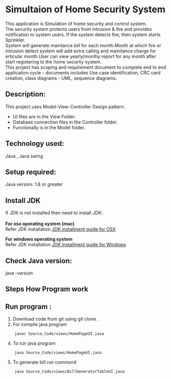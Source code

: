 # Simultaion of Home Security System

This application is Simulation of home security and control system. <br />The security system protects users from intrusion & fire and provides notification to system users. If the system detects fire, then system starts Sprinkler.<br /> System will generate maintance bill for each month.Month at which fire or intrusion detect system will add extra calling and mainitance charge for erticular month.User can view yearly/monthy report for any month after start registering to the home security system.<br />
This project has scoping and requirement document to complete end to end application cycle - 
documents includes Use case identification, CRC card creation, class diagrams - UML, sequence 
diagrams.<br />

## Description: 
This project uses Model-View-Controller Design pattern.<br />
* UI files are in the View Folder.<br />
* Database connection files in the Controller folder.<br />
* Functionally is in the Model folder.<br />

## Technology used: <br />
Java , Java swing <br />

## Setup required:<br />
Java version: 1.8 or greater<br />

## Install JDK <br />
If JDK is not installed then need to install JDK:<br />
<br />
**For  osx operating system (mac)**<br />
	Refer JDK installation [JDK installment guide for OSX](https://docs.oracle.com/javase/8/docs/technotes/guides/install/mac_jdk.html) 
	
**For windows operating system**<br />
	Refer JDK installation [JDK installment guide for Windows](https://docs.oracle.com/javase/7/docs/webnotes/install/windows/jdk-installation-windows.html) 
	
## Check Java version:
java -version

## Steps How Program work
## Run program : <br />
1. Download code from git  using  git clone .
2. For  compile java program 
```
	javac Source_Code/views/HomePageUI.java
```	
4. To run java program 
```
	java Source_Code/views/HomePageUI.java
```
5. To generate bill run commond
```
	java Source_Code/views/BillGeneratorTableUI.java
```

